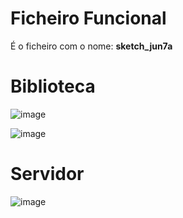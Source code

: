 # Ficheiro Funcional

É o ficheiro com o nome: **sketch_jun7a**

# Biblioteca

![image](https://github.com/FCUP-SE-24/arduinos/assets/73991168/30d37020-700b-4795-9522-32c0e0cfc2e7)

![image](https://github.com/FCUP-SE-24/arduinos/assets/73991168/00129c77-c639-4d60-b894-e26bf0bba8b0)

# Servidor
![image](https://github.com/FCUP-SE-24/arduinos/assets/73991168/1a455f25-9743-42ef-b23b-a59315109c5c)
